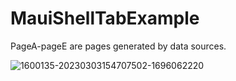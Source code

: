 # MauiShellTabExample

PageA-pageE are pages generated by data sources.

![1600135-20230303154707502-1696062220](https://user-images.githubusercontent.com/118798499/222664940-cd4391f4-2280-4d0f-ae3a-9d14dd7bd3a8.png)
